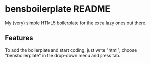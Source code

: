 # bensboilerplate README

My (very) simple HTML5 boilerplate for the extra lazy ones out there.

## Features

To add the boilerplate and start coding, just write "html", choose "bensboilerplate" in the drop-down menu and press tab.
